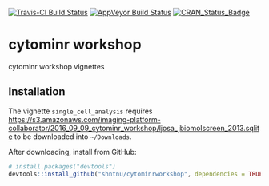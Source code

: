 [![Travis-CI Build Status](https://travis-ci.org/shntnu/cytominrworkshop.svg?branch=master)](https://travis-ci.org/shntnu/cytominrworkshop)
[![AppVeyor Build Status](https://ci.appveyor.com/api/projects/status/github/shntnu/cytominrworkshop?branch=master&svg=true)](https://ci.appveyor.com/project/shntnu/cytominrworkshop)
[![CRAN_Status_Badge](http://www.r-pkg.org/badges/version/cytominrworkshop)](https://cran.r-project.org/package=cytominrworkshop)

# cytominr workshop

cytominr workshop vignettes

## Installation

The vignette `single_cell_analysis` requires  <https://s3.amazonaws.com/imaging-platform-collaborator/2016_09_09_cytominr_workshop/ljosa_jbiomolscreen_2013.sqlite> to be downloaded into `~/Downloads`.

After downloading, install from GitHub:

```R
# install.packages("devtools")
devtools::install_github("shntnu/cytominrworkshop", dependencies = TRUE, build_vignettes = TRUE)
```
